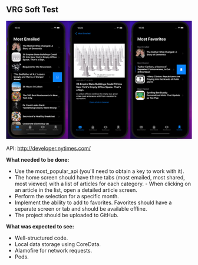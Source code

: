 
## VRG Soft Test

![Image alt](https://github.com/Dante1970/VRG-Soft-test/blob/main/screenshots.jpg)

API: http://developer.nytimes.com/

**What needed to be done:**

- Use the most_popular_api (you'll need to obtain a key to work with it).
- The home screen should have three tabs (most emailed, most shared, most viewed) with a list of articles for each category. - When clicking on an article in the list, open a detailed article screen.
- Perform the selection for a specific month.
- Implement the ability to add to favorites. Favorites should have a separate screen or tab and should be available offline.
- The project should be uploaded to GitHub.

**What was expected to see:**
- Well-structured code.
- Local data storage using CoreData.
- Alamofire for network requests.
- Pods.
